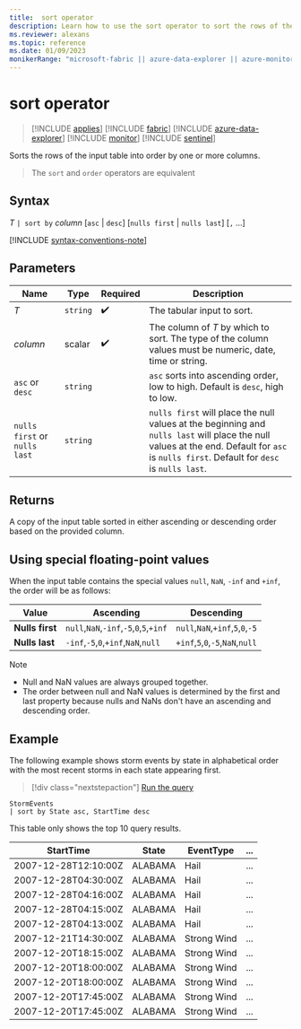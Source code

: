 ```yaml
---
title:  sort operator
description: Learn how to use the sort operator to sort the rows of the input table by one or more columns.
ms.reviewer: alexans
ms.topic: reference
ms.date: 01/09/2023
monikerRange: "microsoft-fabric || azure-data-explorer || azure-monitor || microsoft-sentinel || azure-resource-graph"
---
```

# sort operator

> [!INCLUDE [applies](../includes/applies-to-version/applies.md)] [!INCLUDE [fabric](../includes/applies-to-version/fabric.md)] [!INCLUDE [azure-data-explorer](../includes/applies-to-version/azure-data-explorer.md)] [!INCLUDE [monitor](../includes/applies-to-version/monitor.md)] [!INCLUDE [sentinel](../includes/applies-to-version/sentinel.md)]

Sorts the rows of the input table into order by one or more columns.

> The `sort` and `order` operators are equivalent

## Syntax

*T* `| sort by` *column* [`asc` | `desc`] [`nulls first` | `nulls last`] [`,` ...]

[!INCLUDE [syntax-conventions-note](../includes/syntax-conventions-note.md)]

## Parameters

| Name | Type | Required | Description |
|--|--|--|--|
| *T* | `string` |  :heavy_check_mark: | The tabular input to sort. |
| *column* | scalar |  :heavy_check_mark: | The column of *T* by which to sort. The type of the column values must be numeric, date, time or string.|
| `asc` or `desc` | `string` | | `asc` sorts into ascending order, low to high. Default is `desc`, high to low. |
| `nulls first` or `nulls last`  | `string` | | `nulls first` will place the null values at the beginning and `nulls last` will place the null values at the end. Default for `asc` is `nulls first`. Default for `desc` is `nulls last`.|

## Returns

A copy of the input table sorted in either ascending or descending order based on the provided column.

## Using special floating-point values

When the input table contains the special values `null`, `NaN`, `-inf` and `+inf`, the order will be as follows:

| Value| Ascending | Descending|
|--|--|--|
|**Nulls first**|`null`,`NaN`,`-inf`,`-5`,`0`,`5`,`+inf`|`null`,`NaN`,`+inf`,`5`,`0`,`-5`|
|**Nulls last**|`-inf`,`-5`,`0`,`+inf`,`NaN`,`null`|`+inf`,`5`,`0`,`-5`,`NaN`,`null`|
 
> [!NOTE]
>
> * Null and NaN values are always grouped together.
> * The order between null and NaN values is determined by the first and last property because nulls and NaNs don't have an ascending and descending order.

## Example

The following example shows storm events by state in alphabetical order with the most recent storms in each state appearing first.

> [!div class="nextstepaction"]
> <a href="https://dataexplorer.azure.com/clusters/help/databases/Samples?query=H4sIAAAAAAAAAwsuyS/KdS1LzSsp5qpRyC9KSS1SSKpUCC5JLElVSCxO1gExi0pCMnNTFVJSi5MBfa8LRzAAAAA=" target="_blank">Run the query</a>

```kusto
StormEvents
| sort by State asc, StartTime desc
```

This table only shows the top 10 query results.

|StartTime|State|EventType|...|
|--|--|--|--|
|2007-12-28T12:10:00Z|ALABAMA|Hail|...|
|2007-12-28T04:30:00Z|ALABAMA|Hail|...|
|2007-12-28T04:16:00Z|ALABAMA|Hail|...|
|2007-12-28T04:15:00Z|ALABAMA|Hail|...|
|2007-12-28T04:13:00Z|ALABAMA|Hail|...|
|2007-12-21T14:30:00Z|ALABAMA|Strong Wind|...|
|2007-12-20T18:15:00Z|ALABAMA|Strong Wind|...|
|2007-12-20T18:00:00Z|ALABAMA|Strong Wind|...|
|2007-12-20T18:00:00Z|ALABAMA|Strong Wind|...|
|2007-12-20T17:45:00Z|ALABAMA|Strong Wind|...|
|2007-12-20T17:45:00Z|ALABAMA|Strong Wind|...|

